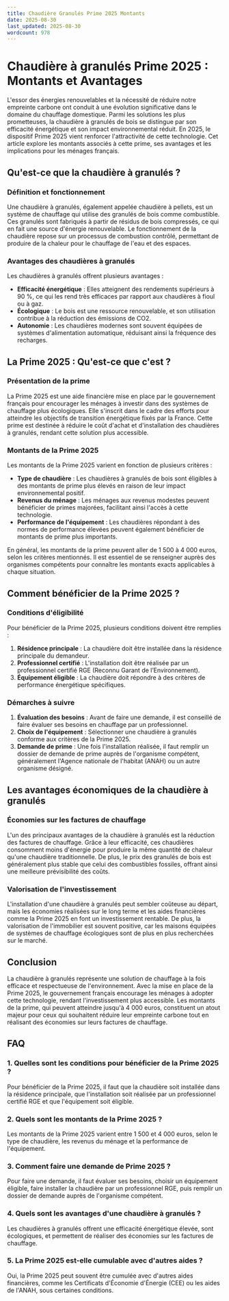 ```yaml
---
title: Chaudière Granulés Prime 2025 Montants
date: 2025-08-30
last_updated: 2025-08-30
wordcount: 978
---
```


# Chaudière à granulés Prime 2025 : Montants et Avantages

L'essor des énergies renouvelables et la nécessité de réduire notre empreinte carbone ont conduit à une évolution significative dans le domaine du chauffage domestique. Parmi les solutions les plus prometteuses, la chaudière à granulés de bois se distingue par son efficacité énergétique et son impact environnemental réduit. En 2025, le dispositif Prime 2025 vient renforcer l'attractivité de cette technologie. Cet article explore les montants associés à cette prime, ses avantages et les implications pour les ménages français.

## Qu'est-ce que la chaudière à granulés ?

### Définition et fonctionnement

Une chaudière à granulés, également appelée chaudière à pellets, est un système de chauffage qui utilise des granulés de bois comme combustible. Ces granulés sont fabriqués à partir de résidus de bois compressés, ce qui en fait une source d'énergie renouvelable. Le fonctionnement de la chaudière repose sur un processus de combustion contrôlé, permettant de produire de la chaleur pour le chauffage de l'eau et des espaces.

### Avantages des chaudières à granulés

Les chaudières à granulés offrent plusieurs avantages :

- **Efficacité énergétique** : Elles atteignent des rendements supérieurs à 90 %, ce qui les rend très efficaces par rapport aux chaudières à fioul ou à gaz.
- **Écologique** : Le bois est une ressource renouvelable, et son utilisation contribue à la réduction des émissions de CO2.
- **Autonomie** : Les chaudières modernes sont souvent équipées de systèmes d'alimentation automatique, réduisant ainsi la fréquence des recharges.

## La Prime 2025 : Qu'est-ce que c'est ?

### Présentation de la prime

La Prime 2025 est une aide financière mise en place par le gouvernement français pour encourager les ménages à investir dans des systèmes de chauffage plus écologiques. Elle s'inscrit dans le cadre des efforts pour atteindre les objectifs de transition énergétique fixés par la France. Cette prime est destinée à réduire le coût d'achat et d'installation des chaudières à granulés, rendant cette solution plus accessible.

### Montants de la Prime 2025

Les montants de la Prime 2025 varient en fonction de plusieurs critères :

- **Type de chaudière** : Les chaudières à granulés de bois sont éligibles à des montants de prime plus élevés en raison de leur impact environnemental positif.
- **Revenus du ménage** : Les ménages aux revenus modestes peuvent bénéficier de primes majorées, facilitant ainsi l'accès à cette technologie.
- **Performance de l'équipement** : Les chaudières répondant à des normes de performance élevées peuvent également bénéficier de montants de prime plus importants.

En général, les montants de la prime peuvent aller de 1 500 à 4 000 euros, selon les critères mentionnés. Il est essentiel de se renseigner auprès des organismes compétents pour connaître les montants exacts applicables à chaque situation.

## Comment bénéficier de la Prime 2025 ?

### Conditions d'éligibilité

Pour bénéficier de la Prime 2025, plusieurs conditions doivent être remplies :

1. **Résidence principale** : La chaudière doit être installée dans la résidence principale du demandeur.
2. **Professionnel certifié** : L'installation doit être réalisée par un professionnel certifié RGE (Reconnu Garant de l’Environnement).
3. **Équipement éligible** : La chaudière doit répondre à des critères de performance énergétique spécifiques.

### Démarches à suivre

1. **Évaluation des besoins** : Avant de faire une demande, il est conseillé de faire évaluer ses besoins en chauffage par un professionnel.
2. **Choix de l'équipement** : Sélectionner une chaudière à granulés conforme aux critères de la Prime 2025.
3. **Demande de prime** : Une fois l'installation réalisée, il faut remplir un dossier de demande de prime auprès de l'organisme compétent, généralement l'Agence nationale de l'habitat (ANAH) ou un autre organisme désigné.

## Les avantages économiques de la chaudière à granulés

### Économies sur les factures de chauffage

L'un des principaux avantages de la chaudière à granulés est la réduction des factures de chauffage. Grâce à leur efficacité, ces chaudières consomment moins d'énergie pour produire la même quantité de chaleur qu'une chaudière traditionnelle. De plus, le prix des granulés de bois est généralement plus stable que celui des combustibles fossiles, offrant ainsi une meilleure prévisibilité des coûts.

### Valorisation de l'investissement

L'installation d'une chaudière à granulés peut sembler coûteuse au départ, mais les économies réalisées sur le long terme et les aides financières comme la Prime 2025 en font un investissement rentable. De plus, la valorisation de l'immobilier est souvent positive, car les maisons équipées de systèmes de chauffage écologiques sont de plus en plus recherchées sur le marché.

## Conclusion

La chaudière à granulés représente une solution de chauffage à la fois efficace et respectueuse de l'environnement. Avec la mise en place de la Prime 2025, le gouvernement français encourage les ménages à adopter cette technologie, rendant l'investissement plus accessible. Les montants de la prime, qui peuvent atteindre jusqu'à 4 000 euros, constituent un atout majeur pour ceux qui souhaitent réduire leur empreinte carbone tout en réalisant des économies sur leurs factures de chauffage.

## FAQ

### 1. Quelles sont les conditions pour bénéficier de la Prime 2025 ?

Pour bénéficier de la Prime 2025, il faut que la chaudière soit installée dans la résidence principale, que l'installation soit réalisée par un professionnel certifié RGE et que l'équipement soit éligible.

### 2. Quels sont les montants de la Prime 2025 ?

Les montants de la Prime 2025 varient entre 1 500 et 4 000 euros, selon le type de chaudière, les revenus du ménage et la performance de l'équipement.

### 3. Comment faire une demande de Prime 2025 ?

Pour faire une demande, il faut évaluer ses besoins, choisir un équipement éligible, faire installer la chaudière par un professionnel RGE, puis remplir un dossier de demande auprès de l'organisme compétent.

### 4. Quels sont les avantages d'une chaudière à granulés ?

Les chaudières à granulés offrent une efficacité énergétique élevée, sont écologiques, et permettent de réaliser des économies sur les factures de chauffage.

### 5. La Prime 2025 est-elle cumulable avec d'autres aides ?

Oui, la Prime 2025 peut souvent être cumulée avec d'autres aides financières, comme les Certificats d'Économie d'Énergie (CEE) ou les aides de l'ANAH, sous certaines conditions.